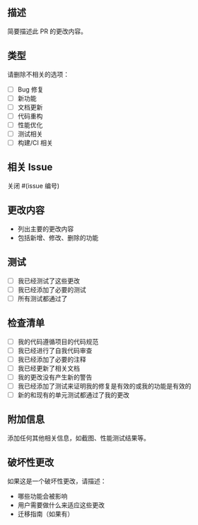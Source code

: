 ## 描述
简要描述此 PR 的更改内容。

## 类型
请删除不相关的选项：
- [ ] Bug 修复
- [ ] 新功能
- [ ] 文档更新
- [ ] 代码重构
- [ ] 性能优化
- [ ] 测试相关
- [ ] 构建/CI 相关

## 相关 Issue
关闭 #(issue 编号)

## 更改内容
- 列出主要的更改内容
- 包括新增、修改、删除的功能

## 测试
- [ ] 我已经测试了这些更改
- [ ] 我已经添加了必要的测试
- [ ] 所有测试都通过了

## 检查清单
- [ ] 我的代码遵循项目的代码规范
- [ ] 我已经进行了自我代码审查
- [ ] 我已经添加了必要的注释
- [ ] 我已经更新了相关文档
- [ ] 我的更改没有产生新的警告
- [ ] 我已经添加了测试来证明我的修复是有效的或我的功能是有效的
- [ ] 新的和现有的单元测试都通过了我的更改

## 附加信息
添加任何其他相关信息，如截图、性能测试结果等。

## 破坏性更改
如果这是一个破坏性更改，请描述：
- 哪些功能会被影响
- 用户需要做什么来适应这些更改
- 迁移指南（如果有）
